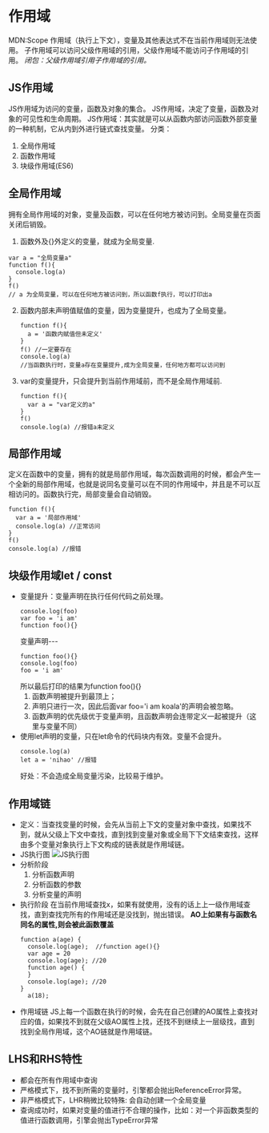 # 作用域

MDN:Scope 作用域（执行上下文），变量及其他表达式不在当前作用域则无法使用。
子作用域可以访问父级作用域的引用，父级作用域不能访问子作用域的引用。
*闭包：父级作用域引用子作用域的引用。*

## JS作用域


JS作用域为访问的变量，函数及对象的集合。
JS作用域，决定了变量，函数及对象的可见性和生命周期。
JS作用域：其实就是可以从函数内部访问函数外部变量的一种机制，它从内到外进行链式查找变量。
分类：
  1. 全局作用域
  2. 函数作用域
  3. 块级作用域(ES6)

## 全局作用域

拥有全局作用域的对象，变量及函数，可以在任何地方被访问到。全局变量在页面关闭后销毁。
1. 函数外及{}外定义的变量，就成为全局变量.
  ```
  var a = "全局变量a"
  function f(){
    console.log(a)
  }
  f()
  // a 为全局变量，可以在任何地方被访问到，所以函数f执行，可以打印出a
  ```
2. 函数内部未声明值赋值的变量，因为变量提升，也成为了全局变量。
   ```
   function f(){
     a = '函数内赋值但未定义'
   }
   f() //一定要存在
   console.log(a)
   //当函数执行时，变量a存在变量提升,成为全局变量，任何地方都可以访问到
   ```
3. var的变量提升，只会提升到当前作用域前，而不是全局作用域前.
   ```
   function f(){
     var a = "var定义的a"
   }
   f()
   console.log(a) //报错a未定义
   ```

## 局部作用域

定义在函数中的变量，拥有的就是局部作用域，每次函数调用的时候，都会产生一个全新的局部作用域，也就是说同名变量可以在不同的作用域中，并且是不可以互相访问的。函数执行完，局部变量会自动销毁。
```
function f(){
  var a = '局部作用域'
  console.log(a) //正常访问
}
f()
console.log(a) //报错 
```

## 块级作用域let / const

- 变量提升：变量声明在执行任何代码之前处理。
  ```
  console.log(foo)
  var foo = 'i am'
  function foo(){}
  ```
  变量声明---
  ```
  function foo(){}
  console.log(foo)
  foo = 'i am' 
  ```
  所以最后打印的结果为function foo(){}
  1. 函数声明被提升到最顶上；
  2. 声明只进行一次，因此后面var foo='i am koala'的声明会被忽略。
  3. 函数声明的优先级优于变量声明，且函数声明会连带定义一起被提升（这里与变量不同）
- 使用let声明的变量，只在let命令的代码块内有效。变量不会提升。
    ```
    console.log(a)
    let a = 'nihao' //报错
    ```
    好处：不会造成全局变量污染，比较易于维护。

## 作用域链

- 定义：当查找变量的时候，会先从当前上下文的变量对象中查找，如果找不到，就从父级上下文中查找，直到找到变量对象或全局下下文结束查找，这样由多个变量对象执行上下文构成的链表就是作用域链。
- JS执行图
  ![JS执行图](https://github.com/lhalou/interview-question/blob/master/images/JS%E6%89%A7%E8%A1%8C%E5%9B%BEE)
- 分析阶段
  1. 分析函数声明
  2. 分析函数的参数
  3. 分析变量的声明
- 执行阶段
  在当前作用域查找x，如果有就使用，没有的话上上一级作用域查找，直到查找完所有的作用域还是没找到，抛出错误。
  **AO上如果有与函数名同名的属性,则会被此函数覆盖**
  ```
  function a(age) {
    console.log(age);  //function age(){}
    var age = 20
    console.log(age); //20
    function age() {
    }
    console.log(age); //20
  }
    a(18);
  ```
- 作用域链
  JS上每一个函数在执行的时候，会先在自己创建的AO属性上查找对应的值，如果找不到就在父级AO属性上找，还找不到继续上一层级找，直到找到全局作用域，这个AO链就是作用域链。


## LHS和RHS特性

- 都会在所有作用域中查询
- 严格模式下，找不到所需的变量时，引擎都会抛出ReferenceError异常。
- 非严格模式下，LHR稍微比较特殊: 会自动创建一个全局变量
- 查询成功时，如果对变量的值进行不合理的操作，比如：对一个非函数类型的值进行函数调用，引擎会抛出TypeError异常

  
  

